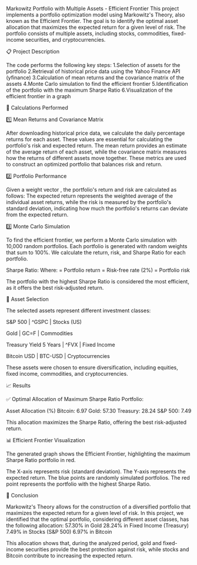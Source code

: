 Markowitz Portfolio with Multiple Assets - Efficient Frontier
This project implements a portfolio optimization model using Markowitz's Theory, also known as the Efficient Frontier. The goal is to identify the optimal asset allocation that maximizes the expected return for a given level of risk. The portfolio consists of multiple assets, including stocks, commodities, fixed-income securities, and cryptocurrencies.

📋 Project Description

The code performs the following key steps:
1.Selection of assets for the portfolio
2.Retrieval of historical price data using the Yahoo Finance API (yfinance)
3.Calculation of mean returns and the covariance matrix of the assets
4.Monte Carlo simulation to find the efficient frontier
5.Identification of the portfolio with the maximum Sharpe Ratio
6.Visualization of the efficient frontier in a graph

🧮 Calculations Performed

1️⃣ Mean Returns and Covariance Matrix

After downloading historical price data, we calculate the daily percentage returns for each asset.
These values are essential for calculating the portfolio's risk and expected return. The mean return provides an estimate of the average return of each asset, while the covariance matrix measures how the returns of different assets move together. These metrics are used to construct an optimized portfolio that balances risk and return.

2️⃣ Portfolio Performance

Given a weight vector , the portfolio's return and risk are calculated as follows:
The expected return represents the weighted average of the individual asset returns, while the risk is measured by the portfolio's standard deviation, indicating how much the portfolio's returns can deviate from the expected return.

3️⃣ Monte Carlo Simulation

To find the efficient frontier, we perform a Monte Carlo simulation with 10,000 random portfolios.
Each portfolio is generated with random weights that sum to 100%. We calculate the return, risk, and Sharpe Ratio for each portfolio.

Sharpe Ratio:
Where:
 = Portfolio return
 = Risk-free rate (2%)
 = Portfolio risk

The portfolio with the highest Sharpe Ratio is considered the most efficient, as it offers the best risk-adjusted return.

💼 Asset Selection

The selected assets represent different investment classes:

S&P 500 | ^GSPC | Stocks (US)

Gold | GC=F | Commodities

Treasury Yield 5 Years | ^FVX | Fixed Income

Bitcoin USD | BTC-USD | Cryptocurrencies

These assets were chosen to ensure diversification, including equities, fixed income, commodities, and cryptocurrencies.

📈 Results

✅ Optimal Allocation of Maximum Sharpe Ratio Portfolio:

Asset
Allocation (%)
Bitcoin: 6.97
Gold: 57.30
Treasury: 28.24
S&P 500: 7.49

This allocation maximizes the Sharpe Ratio, offering the best risk-adjusted return.

📊 Efficient Frontier Visualization

The generated graph shows the Efficient Frontier, highlighting the maximum Sharpe Ratio portfolio in red.

The X-axis represents risk (standard deviation).
The Y-axis represents the expected return.
The blue points are randomly simulated portfolios.
The red point represents the portfolio with the highest Sharpe Ratio.

📌 Conclusion

Markowitz's Theory allows for the construction of a diversified portfolio that maximizes the expected return for a given level of risk. In this project, we identified that the optimal portfolio, considering different asset classes, has the following allocation:
57.30% in Gold
28.24% in Fixed Income (Treasury)
7.49% in Stocks (S&P 500)
6.97% in Bitcoin

This allocation shows that, during the analyzed period, gold and fixed-income securities provide the best protection against risk, while stocks and Bitcoin contribute to increasing the expected return.
